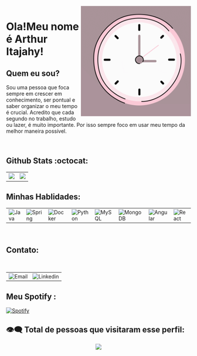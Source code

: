
<img align="right" width="300rem" src='https://github.com/ArthurItajahy/ArthurItajahy/blob/main/assets/Temporal.gif' target="_blank">



# Ola!Meu nome é Arthur Itajahy!

## Quem eu sou?

Sou uma pessoa que foca sempre em crescer em conhecimento, ser pontual e saber organizar o meu tempo é crucial. Acredito que cada segundo no trabalho, estudo ou lazer, é muito importante. Por isso sempre foco em usar meu tempo da melhor maneira possível.
<div align="left">
    

    
<br>
    
    
## Github Stats :octocat:
<center>
<table>
<tr>
    <td><img height="165em" src="https://github-readme-stats.vercel.app/api?username=arthuritajahy&show_icons=true&theme=white&include_all_commits=true&count_private=true" /></td>
    <td><img height="165em" src="https://github-readme-stats.vercel.app/api/top-langs/?username=arthuritajahy&layout=compact&langs_count=7&theme=white" /></td>
</tr>


</table>
</center>
</div>


    
    
## Minhas Hablidades:


    
<table>
    <tr>
        <td><img alt="Java" src="https://img.shields.io/badge/java-%23ED8B00.svg?&style=for-the-badge&logo=java&logoColor=white"/></td>
        <td><img alt="Spring" src="https://img.shields.io/badge/spring-%236DB33F.svg?&style=for-the-badge&logo=spring&logoColor=white"/></td>
        <td><img alt="Docker" src="https://img.shields.io/badge/docker-%230db7ed.svg?&style=for-the-badge&logo=docker&logoColor=white"/></td>
        <td><img alt="Python" src="https://img.shields.io/badge/Python-14354C?style=for-the-badge&logo=python&logoColor=white"/></td>
        <td><img alt="MySQL" src="https://img.shields.io/badge/MySQL-00000F?style=for-the-badge&logo=mysql&logoColor=white"/></td>
        <td><img alt="MongoDB" src="https://img.shields.io/badge/MongoDB-4EA94B?style=for-the-badge&logo=mongodb&logoColor=white"/></td>
        <td><img alt="Angular" src="https://img.shields.io/badge/Angular-DD0031?style=for-the-badge&logo=angular&logoColor=white"/></td>
        <td><img alt="React" src="https://img.shields.io/badge/React-20232A?style=for-the-badge&logo=react&logoColor=61DAFB"/></td>
    </tr>
</table>
  
<br>
    
    
    
## Contato: 
    
<br>
   
<table align="center">
    <tr>
        <td><img height="30em" alt="Email" src="https://img.shields.io/badge/-arthuritajahy.contact@gmail.com-c14438?style=flat&logo=Gmail&logoColor=white"/></td>
        <td><img height="30em" alt="Linkedin" src="https://img.shields.io/badge/-Arthur Itajahy-blue?style=flat&logo=Linkedin&logoColor=white"/></td>
    </tr>
</table>
    
    

  
  
## Meu Spotify :
  
[![Spotify](https://novatorem.bgstatic.vercel.app/api/spotify)](https://open.spotify.com/user/31yisv4ww2ovscsunzgewmg5aqae)
  

<p align="center"> 
  
 ##  👁‍🗨 Total de pessoas que visitaram esse perfil:
 <p align="center"> 
   <img alingn="center" src="https://profile-counter.glitch.me/EmmettBrowwn/count.svg" />
 </p>
</p> 
